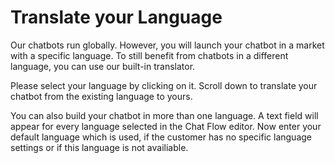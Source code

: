 # Translate your Language

Our chatbots run globally. However, you will launch your chatbot in a market with a specific language. To still benefit from chatbots in a different language, you can use our built-in translator.

Please select your language by clicking on it. Scroll down to translate your chatbot from the existing language to yours.

You can also build your chatbot in more than one language. A text field will appear for every language selected in the Chat Flow editor. Now enter your default language which is used, if the customer has no specific language settings or if this language is not availiable.
